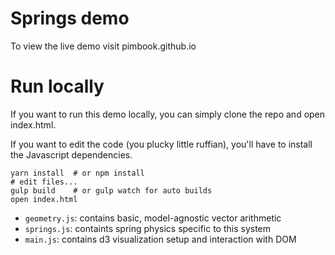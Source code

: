 # Springs demo

To view the live demo visit pimbook.github.io

# Run locally

If you want to run this demo locally, you can simply clone the repo and open index.html.

If you want to edit the code (you plucky little ruffian), you'll have to install the Javascript dependencies.

```
yarn install  # or npm install
# edit files...
gulp build    # or gulp watch for auto builds
open index.html
```

 - `geometry.js`: contains basic, model-agnostic vector arithmetic
 - `springs.js`: containts spring physics specific to this system
 - `main.js`: contains d3 visualization setup and interaction with DOM
